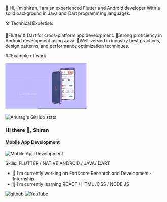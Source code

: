 👋 Hi, I'm shiran, i am an experienced Flutter and Android developer With a solid background in Java and Dart programming languages.

🛠️ Technical Expertise:

🔵Flutter & Dart for cross-platform app development.
🔵Strong proficiency in Android development using Java.
🔵Well-versed in industry best practices, design patterns, and performance optimization techniques.

##Example of work


<img src ="https://github.com/shiran02/shiran02/blob/main/AdvancedMobileAppPromoFree31-1-ezgif.com-video-to-gif-converter.gif" width ="256"/>


![Anurag's GitHub stats](https://github-readme-stats.vercel.app/api?username=shiran02&theme=dark&show_icons=true)

### Hi there 👋, Shiran
#### Mobile App Development
![Mobile App Development](https://media.licdn.com/dms/image/D5616AQGId1WO_-stsQ/profile-displaybackgroundimage-shrink_350_1400/0/1708756560000?e=1714003200&v=beta&t=Wuu8pXD0hZLnF2vGLjJvUB2w6U4GITPZ0cJlPGbCgNE)



Skills: FLUTTER / NATIVE ANDROID / JAVA/ DART 

- 🔭 I’m currently working on FortXcore Research and Development · Internship 
- 🌱 I’m currently learning REACT / HTML /CSS / NODE JS  


[<img src='https://cdn.jsdelivr.net/npm/simple-icons@3.0.1/icons/github.svg' alt='github' height='40'>](https://github.com/shiran02)  [<img src='https://cdn.jsdelivr.net/npm/simple-icons@3.0.1/icons/youtube.svg' alt='YouTube' height='40'>](https://www.youtube.com/channel/fj-3hcGCNw__sWMDQHzJ5A)  

